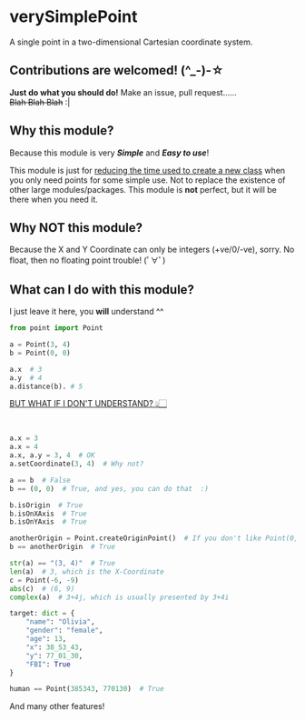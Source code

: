 # verySimplePoint
 A single point in a two-dimensional Cartesian coordinate system.



## Contributions are welcomed! (^_-)-☆
**Just do what you should do!** Make an issue, pull request......<br/>
~~Blah Blah Blah~~  :|


## Why this module?

Because this module is very ***Simple*** and ***Easy to use***!

This module is just for <u>reducing the time used to create a new class</u> when you only need points for some simple use.
Not to replace the existence of other large modules/packages. 
This module is **not** perfect, but it will be there when you need it.



## Why NOT this module?

Because the X and Y Coordinate can only be integers (+ve/0/-ve), sorry.
No float, then no floating point trouble! (ﾟ∀ﾟ)



## What can I do with this module?

I just leave it here, you **will** understand ^^
```python
from point import Point

a = Point(3, 4)
b = Point(0, 0)

a.x  # 3
a.y  # 4
a.distance(b). # 5
```
[BUT WHAT IF I DON'T UNDERSTAND? 👆🏻](https://youtu.be/VYMdlCEDYvo)

<br/>

```python
a.x = 3
a.x = 4
a.x, a.y = 3, 4  # OK
a.setCoordinate(3, 4)  # Why not?
```

```python
a == b  # False
b == (0, 0)  # True, and yes, you can do that  :)

b.isOrigin  # True
b.isOnXAxis  # True
b.isOnYAxis  # True

anotherOrigin = Point.createOriginPoint()  # If you don't like Point(0, 0)
b == anotherOrigin  # True
```

```python
str(a) == "(3, 4)"  # True
len(a)  # 3, which is the X-Coordinate
c = Point(-6, -9)
abs(c)  # (6, 9)
complex(a)  # 3+4j, which is usually presented by 3+4i
```

```python
target: dict = {
    "name": "Olivia",
    "gender": "female",
    "age": 13,
    "x": 38_53_43,
    "y": 77_01_30,
    "FBI": True
}

human == Point(385343, 770130)  # True
```

<!--Ha ha ha I can now see your SOURCECODE I am a HACKER now!!!-->
<p title="Pls check out the source code by yourself (￣ー￣)">And many other features!</p>